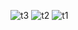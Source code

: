 ![t3](https://github.com/azizymahsa/tr2-android/assets/37101768/0c288809-eca3-4d9e-8839-c198c88b1913)
![t2](https://github.com/azizymahsa/tr2-android/assets/37101768/19fdfec0-4249-4269-b764-a5ec6d089460)
![t1](https://github.com/azizymahsa/tr2-android/assets/37101768/f26eba8a-e1e3-4554-a498-02954b59fac9)
